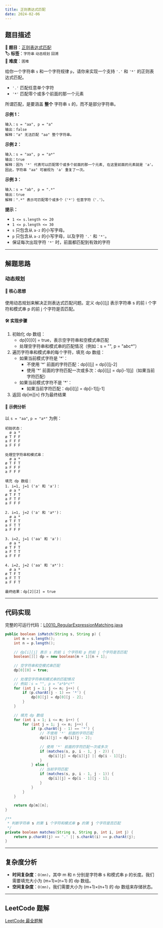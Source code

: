 ```yaml
---
title: 正则表达式匹配
date: 2024-02-06
---
```


## 题目描述

**🔗 题目**：[正则表达式匹配](https://leetcode.cn/problems/regular-expression-matching/)  
**🏷️ 标签**：`字符串` `动态规划` `回溯`  
**🔴 难度**：`困难`  

给你一个字符串 `s` 和一个字符规律 `p`，请你来实现一个支持 `'.'` 和 `'*'` 的正则表达式匹配。

- `'.'` 匹配任意单个字符
- `'*'` 匹配零个或多个前面的那一个元素

所谓匹配，是要涵盖 **整个** 字符串 `s` 的，而不是部分字符串。

**示例 1：**
```
输入：s = "aa", p = "a"
输出：false
解释："a" 无法匹配 "aa" 整个字符串。
```

**示例 2：**
```
输入：s = "aa", p = "a*"
输出：true
解释：因为 '*' 代表可以匹配零个或多个前面的那一个元素, 在这里前面的元素就是 'a'。因此，字符串 "aa" 可被视为 'a' 重复了一次。
```

**示例 3：**
```
输入：s = "ab", p = ".*"
输出：true
解释：".*" 表示可匹配零个或多个（'*'）任意字符（'.'）。
```

**提示：**
- `1 <= s.length <= 20`
- `1 <= p.length <= 30`
- `s` 只包含从 `a-z` 的小写字母。
- `p` 只包含从 `a-z` 的小写字母，以及字符 `'.'` 和 `'*'`。
- 保证每次出现字符 `'*'` 时，前面都匹配到有效的字符

---

## 解题思路

### 动态规划

#### 📝 核心思想
使用动态规划来解决正则表达式匹配问题。定义 dp[i][j] 表示字符串 s 的前 i 个字符和模式串 p 的前 j 个字符是否匹配。

#### 🛠️ 实现步骤
1. 初始化 dp 数组：
   - dp[0][0] = true，表示空字符串和空模式串匹配
   - 处理空字符串和模式串的匹配情况（例如：s = "", p = "a*b*c*"）
2. 遍历字符串和模式串的每个字符，填充 dp 数组：
   - 如果当前模式字符是 '*'：
     * 不使用 '*' 前面的字符匹配：dp[i][j] = dp[i][j-2]
     * 使用 '*' 前面的字符匹配一次或多次：dp[i][j] = dp[i-1][j]（如果当前字符匹配）
   - 如果当前模式字符不是 '*'：
     * 如果当前字符匹配：dp[i][j] = dp[i-1][j-1]
3. 返回 dp[m][n] 作为最终结果

#### 🧩 示例分析
以 `s = "aa"`, `p = "a*"` 为例：

```text
初始状态：
  ø a *
ø T F F
a F F F
a F F F

处理空字符串和模式串：
  ø a *
ø T F T
a F F F
a F F F

填充 dp 数组：
1. i=1, j=1 ('a' 和 'a')：
  ø a *
ø T F T
a F T F
a F F F

2. i=1, j=2 ('a' 和 'a*')：
  ø a *
ø T F T
a F T T
a F F F

3. i=2, j=1 ('aa' 和 'a')：
  ø a *
ø T F T
a F T T
a F F F

4. i=2, j=2 ('aa' 和 'a*')：
  ø a *
ø T F T
a F T T
a F F T

最终结果：dp[2][2] = true
```

---

## 代码实现

完整的可运行代码：[L0010_RegularExpressionMatching.java](../src/main/java/L0010_RegularExpressionMatching.java)

```java
public boolean isMatch(String s, String p) {
    int m = s.length();
    int n = p.length();
    
    // dp[i][j] 表示 s 的前 i 个字符和 p 的前 j 个字符是否匹配
    boolean[][] dp = new boolean[m + 1][n + 1];
    
    // 空字符串和空模式串匹配
    dp[0][0] = true;
    
    // 处理空字符串和模式串的匹配情况
    // 例如：s = "", p = "a*b*c*"
    for (int j = 1; j <= n; j++) {
        if (p.charAt(j - 1) == '*') {
            dp[0][j] = dp[0][j - 2];
        }
    }
    
    // 填充 dp 数组
    for (int i = 1; i <= m; i++) {
        for (int j = 1; j <= n; j++) {
            if (p.charAt(j - 1) == '*') {
                // 不使用 '*' 前面的字符匹配
                dp[i][j] = dp[i][j - 2];
                
                // 使用 '*' 前面的字符匹配一次或多次
                if (matches(s, p, i - 1, j - 2)) {
                    dp[i][j] = dp[i][j] || dp[i - 1][j];
                }
            } else {
                // 当前字符匹配
                if (matches(s, p, i - 1, j - 1)) {
                    dp[i][j] = dp[i - 1][j - 1];
                }
            }
        }
    }
    
    return dp[m][n];
}

/**
 * 判断字符串 s 的第 i 个字符和模式串 p 的第 j 个字符是否匹配
 */
private boolean matches(String s, String p, int i, int j) {
    return p.charAt(j) == '.' || s.charAt(i) == p.charAt(j);
}
```

---

## 复杂度分析

- **时间复杂度**：`O(mn)`，其中 m 和 n 分别是字符串 s 和模式串 p 的长度。我们需要填充大小为 (m+1)×(n+1) 的 dp 数组。
- **空间复杂度**：`O(mn)`，我们需要大小为 (m+1)×(n+1) 的 dp 数组来存储状态。

---

## LeetCode 题解

[LeetCode 最全题解](https://github.com/LjyYano/LeetCode) 